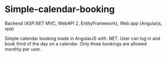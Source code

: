 # Simple-calendar-booking

Backend (ASP.NET MVC, WebAPI 2, EntityFramework),
Web app (Angularjs, spa)

Simple calendar booking made in AngularJS with .NET. User can log in and book third of the day on a calendar. Only three bookings
are allowed monthly per user.
